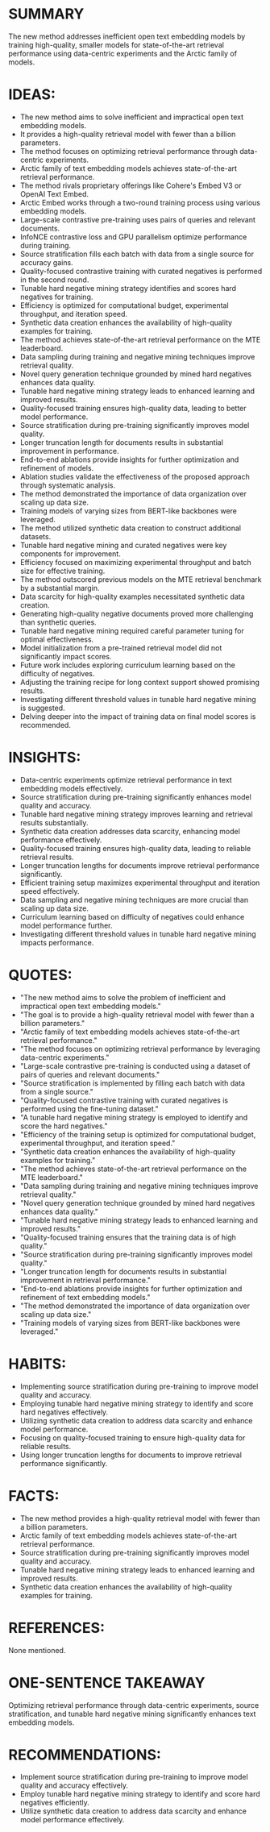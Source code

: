 # SUMMARY
The new method addresses inefficient open text embedding models by training high-quality, smaller models for state-of-the-art retrieval performance using data-centric experiments and the Arctic family of models.

# IDEAS:
- The new method aims to solve inefficient and impractical open text embedding models.
- It provides a high-quality retrieval model with fewer than a billion parameters.
- The method focuses on optimizing retrieval performance through data-centric experiments.
- Arctic family of text embedding models achieves state-of-the-art retrieval performance.
- The method rivals proprietary offerings like Cohere's Embed V3 or OpenAI Text Embed.
- Arctic Embed works through a two-round training process using various embedding models.
- Large-scale contrastive pre-training uses pairs of queries and relevant documents.
- InfoNCE contrastive loss and GPU parallelism optimize performance during training.
- Source stratification fills each batch with data from a single source for accuracy gains.
- Quality-focused contrastive training with curated negatives is performed in the second round.
- Tunable hard negative mining strategy identifies and scores hard negatives for training.
- Efficiency is optimized for computational budget, experimental throughput, and iteration speed.
- Synthetic data creation enhances the availability of high-quality examples for training.
- The method achieves state-of-the-art retrieval performance on the MTE leaderboard.
- Data sampling during training and negative mining techniques improve retrieval quality.
- Novel query generation technique grounded by mined hard negatives enhances data quality.
- Tunable hard negative mining strategy leads to enhanced learning and improved results.
- Quality-focused training ensures high-quality data, leading to better model performance.
- Source stratification during pre-training significantly improves model quality.
- Longer truncation length for documents results in substantial improvement in performance.
- End-to-end ablations provide insights for further optimization and refinement of models.
- Ablation studies validate the effectiveness of the proposed approach through systematic analysis.
- The method demonstrated the importance of data organization over scaling up data size.
- Training models of varying sizes from BERT-like backbones were leveraged.
- The method utilized synthetic data creation to construct additional datasets.
- Tunable hard negative mining and curated negatives were key components for improvement.
- Efficiency focused on maximizing experimental throughput and batch size for effective training.
- The method outscored previous models on the MTE retrieval benchmark by a substantial margin.
- Data scarcity for high-quality examples necessitated synthetic data creation.
- Generating high-quality negative documents proved more challenging than synthetic queries.
- Tunable hard negative mining required careful parameter tuning for optimal effectiveness.
- Model initialization from a pre-trained retrieval model did not significantly impact scores.
- Future work includes exploring curriculum learning based on the difficulty of negatives.
- Adjusting the training recipe for long context support showed promising results.
- Investigating different threshold values in tunable hard negative mining is suggested.
- Delving deeper into the impact of training data on final model scores is recommended.

# INSIGHTS:
- Data-centric experiments optimize retrieval performance in text embedding models effectively.
- Source stratification during pre-training significantly enhances model quality and accuracy.
- Tunable hard negative mining strategy improves learning and retrieval results substantially.
- Synthetic data creation addresses data scarcity, enhancing model performance effectively.
- Quality-focused training ensures high-quality data, leading to reliable retrieval results.
- Longer truncation lengths for documents improve retrieval performance significantly.
- Efficient training setup maximizes experimental throughput and iteration speed effectively.
- Data sampling and negative mining techniques are more crucial than scaling up data size.
- Curriculum learning based on difficulty of negatives could enhance model performance further.
- Investigating different threshold values in tunable hard negative mining impacts performance.

# QUOTES:
- "The new method aims to solve the problem of inefficient and impractical open text embedding models."
- "The goal is to provide a high-quality retrieval model with fewer than a billion parameters."
- "Arctic family of text embedding models achieves state-of-the-art retrieval performance."
- "The method focuses on optimizing retrieval performance by leveraging data-centric experiments."
- "Large-scale contrastive pre-training is conducted using a dataset of pairs of queries and relevant documents."
- "Source stratification is implemented by filling each batch with data from a single source."
- "Quality-focused contrastive training with curated negatives is performed using the fine-tuning dataset."
- "A tunable hard negative mining strategy is employed to identify and score the hard negatives."
- "Efficiency of the training setup is optimized for computational budget, experimental throughput, and iteration speed."
- "Synthetic data creation enhances the availability of high-quality examples for training."
- "The method achieves state-of-the-art retrieval performance on the MTE leaderboard."
- "Data sampling during training and negative mining techniques improve retrieval quality."
- "Novel query generation technique grounded by mined hard negatives enhances data quality."
- "Tunable hard negative mining strategy leads to enhanced learning and improved results."
- "Quality-focused training ensures that the training data is of high quality."
- "Source stratification during pre-training significantly improves model quality."
- "Longer truncation length for documents results in substantial improvement in retrieval performance."
- "End-to-end ablations provide insights for further optimization and refinement of text embedding models."
- "The method demonstrated the importance of data organization over scaling up data size."
- "Training models of varying sizes from BERT-like backbones were leveraged."

# HABITS:
- Implementing source stratification during pre-training to improve model quality and accuracy.
- Employing tunable hard negative mining strategy to identify and score hard negatives effectively.
- Utilizing synthetic data creation to address data scarcity and enhance model performance.
- Focusing on quality-focused training to ensure high-quality data for reliable results.
- Using longer truncation lengths for documents to improve retrieval performance significantly.

# FACTS:
- The new method provides a high-quality retrieval model with fewer than a billion parameters.
- Arctic family of text embedding models achieves state-of-the-art retrieval performance.
- Source stratification during pre-training significantly improves model quality and accuracy.
- Tunable hard negative mining strategy leads to enhanced learning and improved results.
- Synthetic data creation enhances the availability of high-quality examples for training.

# REFERENCES:
None mentioned.

# ONE-SENTENCE TAKEAWAY
Optimizing retrieval performance through data-centric experiments, source stratification, and tunable hard negative mining significantly enhances text embedding models.

# RECOMMENDATIONS:
- Implement source stratification during pre-training to improve model quality and accuracy effectively.
- Employ tunable hard negative mining strategy to identify and score hard negatives efficiently.
- Utilize synthetic data creation to address data scarcity and enhance model performance effectively.